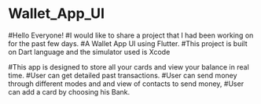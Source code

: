 # Wallet_App_UI

#Hello Everyone!
#I would like to share a project that I had been working on for the past few days.
#A Wallet App UI using Flutter.
#This project is built on Dart language and the simulator used is Xcode

#This app is designed to store all your cards and view your balance in real time.
#User can get detailed past transactions.
#User can send money through different modes and and view of contacts to send money,
#User can add a card by choosing his Bank.

